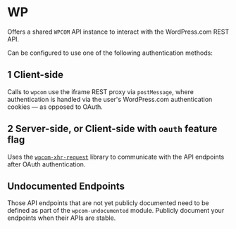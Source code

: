 # WP

Offers a shared `WPCOM` API instance to interact with the WordPress.com REST API.

Can be configured to use one of the following authentication methods:

## 1 Client-side

Calls to `wpcom` use the iframe REST proxy via `postMessage`, where authentication is handled via the user's WordPress.com authentication cookies — as opposed to OAuth.

## 2 Server-side, or Client-side with `oauth` feature flag

Uses the [`wpcom-xhr-request`](https://github.com/Automattic/wpcom-xhr-request) library to communicate with the API endpoints after OAuth authentication.

## Undocumented Endpoints

Those API endpoints that are not yet publicly documented need to be defined as part of the `wpcom-undocumented` module. Publicly document your endpoints when their APIs are stable.

